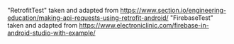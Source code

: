 "RetrofitTest" taken and adapted from https://www.section.io/engineering-education/making-api-requests-using-retrofit-android/ 
"FirebaseTest" taken and adapted from https://www.electroniclinic.com/firebase-in-android-studio-with-example/